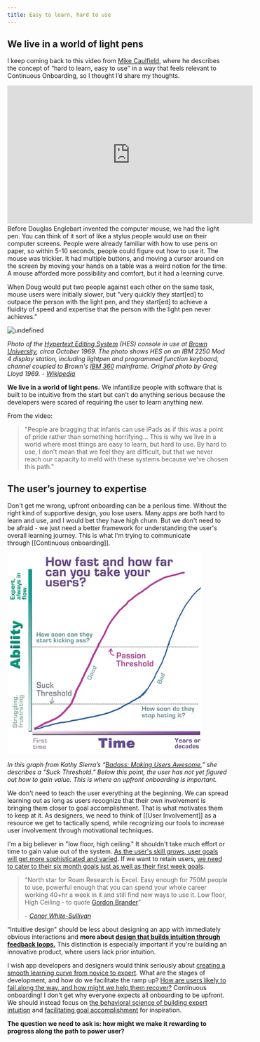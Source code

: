 ```yaml
---
title: Easy to learn, hard to use
---
```

## We live in a world of light pens

I keep coming back to this video from [Mike Caulfield](https://twitter.com/holden), where he describes the concept of “hard to learn, easy to use” in a way that feels relevant to Continuous Onboarding, so I thought I’d share my thoughts.

<iframe width="560" height="315" src="https://www.youtube.com/embed/-7lWc834qPI" title="YouTube video player" frameborder="0" allow="accelerometer; autoplay; clipboard-write; encrypted-media; gyroscope; picture-in-picture; web-share" allowfullscreen></iframe>
Before Douglas Englebart invented the computer mouse, we had the light pen. You can think of it sort of like a stylus people would use on their computer screens. People were already familiar with how to use pens on paper, so within 5-10 seconds, people could figure out how to use it. The mouse was trickier. It had multiple buttons, and moving a cursor around on the screen by moving your hands on a table was a weird notion for the time. A mouse afforded more possibility and comfort, but it had a learning curve.

When Doug would put two people against each other on the same task, mouse users were initially slower, but "very quickly they start[ed] to outpace the person with the light pen, and they start[ed] to achieve a fluidity of speed and expertise that the person with the light pen never achieves."

![undefined](https://substackcdn.com/image/fetch/w_1456,c_limit,f_auto,q_auto:good,fl_progressive:steep/https%3A%2F%2Fsubstack-post-media.s3.amazonaws.com%2Fpublic%2Fimages%2F9af6f46f-449d-48f9-8354-7e725bebb30d_1428x1098.jpeg "undefined")

*Photo of the [Hypertext Editing System](https://en.wikipedia.org/wiki/Hypertext_Editing_System) (HES) console in use at [Brown University](https://en.wikipedia.org/wiki/Brown_University), circa October 1969. The photo shows HES on an IBM 2250 Mod 4 display station, including lightpen and programmed function keyboard, channel coupled to Brown's [IBM 360](https://en.wikipedia.org/wiki/IBM_360) mainframe. Original photo by Greg Lloyd 1969. - [Wikipedia](https://en.wikipedia.org/wiki/Light_pen)*

**We live in a world of light pens.** We infantilize people with software that is built to be intuitive from the start but can't do anything serious because the developers were scared of requiring the user to learn anything new.

From the video:

> "People are bragging that infants can use iPads as if this was a point of pride rather than something horrifying… This is why we live in a world where most things are easy to learn, but hard to use. By hard to use, I don't mean that we feel they are difficult, but that we never reach our capacity to meld with these systems because we've chosen this path."

## The user’s journey to expertise

Don't get me wrong, upfront onboarding can be a perilous time. Without the right kind of supportive design, you lose users. Many apps are both hard to learn and use, and I would bet they have high churn. But we don't need to be afraid - we just need a better framework for understanding the user's overall learning journey. This is what I'm trying to communicate through [[Continuous onboarding]].

![](/assets/blogpics/suck-badass-curve.png)

*In this graph from Kathy Sierra’s “[Badass: Making Users Awesome](https://www.amazon.com/Badass-Making-Awesome-Kathy-Sierra/dp/1491919019),” she describes a “Suck Threshold.” Below this point, the user has not yet figured out how to gain value. This is where an upfront onboarding is important.*

We don't need to teach the user everything at the beginning. We can spread learning out as long as users recognize that their own involvement is bringing them closer to goal accomplishment. That is what motivates them to keep at it. As designers, we need to think of [[User Involvement]] as a resource we get to tactically spend, while recognizing our tools to increase user involvement through motivational techniques.

I'm a big believer in "low floor, high ceiling." It shouldn't take much effort or time to gain value out of the system. [As the user's skill grows, user goals will get more sophisticated and varied](/notes/The-hard-problem-of-onboarding-horizontal-products). If we want to retain users, [we need to cater to their six month goals just as well as their first week goals](/notes/Apps-with-continued-user-involvement-respond-to-changing-user-goals-over-time).

> “North star for Roam Research is Excel. Easy enough for 750M people to use, powerful enough that you can spend your whole career working 40+hr a week in it and still find new ways to use it. Low floor, High Ceiling - to quote [Gordon Brander](https://gordonbrander.com/pattern/low-floor-wide-walls-high-ceiling/)”
> 
> _- [Conor White-Sullivan](https://twitter.com/Conaw/status/1238700502541422593)_

“Intuitive design" should be less about designing an app with immediately obvious interactions and **more about [design that builds intuition through feedback loops.](https://twitter.com/RobertHaisfield/status/1344776645752733697?s=20)** This distinction is especially important if you're building an innovative product, where users lack prior intuition.

I wish app developers and designers would think seriously about [creating a smooth learning curve from novice to expert](/notes/Provide-a-smooth-learning-curve-from-new-user-to-power-user). What are the stages of development, and how do we facilitate the ramp up? [How are users likely to fail along the way, and how might we help them recover?](/notes/Intentionally-design-for-failure-states) Continuous onboarding! I don't get why everyone expects all onboarding to be upfront. We should instead focus on [the behavioral science of building expert intuition](https://twitter.com/RobertHaisfield/status/1331810768866557954?s=20) and [facilitating goal accomplishment](/notes/Products-are-fundamentally-voluntary) for inspiration.

**The question we need to ask is: how might we make it rewarding to progress along the path to power user?**

